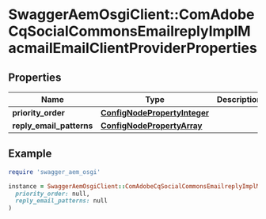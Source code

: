 # SwaggerAemOsgiClient::ComAdobeCqSocialCommonsEmailreplyImplMacmailEmailClientProviderProperties

## Properties

| Name | Type | Description | Notes |
| ---- | ---- | ----------- | ----- |
| **priority_order** | [**ConfigNodePropertyInteger**](ConfigNodePropertyInteger.md) |  | [optional] |
| **reply_email_patterns** | [**ConfigNodePropertyArray**](ConfigNodePropertyArray.md) |  | [optional] |

## Example

```ruby
require 'swagger_aem_osgi'

instance = SwaggerAemOsgiClient::ComAdobeCqSocialCommonsEmailreplyImplMacmailEmailClientProviderProperties.new(
  priority_order: null,
  reply_email_patterns: null
)
```

